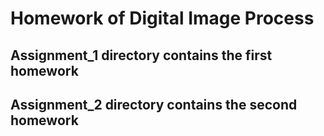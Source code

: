 # Homework of Digital Image Process

## Assignment_1 directory contains the first homework

## Assignment_2 directory contains the second homework
